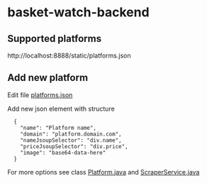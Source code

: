 # basket-watch-backend

## Supported platforms
http://localhost:8888/static/platforms.json

## Add new platform
Edit file [platforms.json](src/main/resources/static/platforms.json)

Add new json element with structure  
```
  {
    "name": "Platform name",
    "domain": "platform.domain.com",
    "nameJsoupSelector": "div.name",
    "priceJsoupSelector": "div.price",
    "image": "base64-data-here"
  }
```

For more options see class [Platform.java](src/main/java/basket/watch/backend/scraper/Platform.java) and
[ScraperService.java](src/main/java/basket/watch/backend/scraper/ScraperService.java)  
